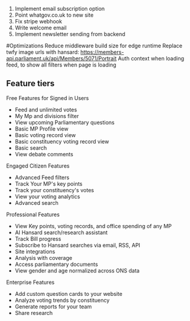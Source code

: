 1) Implement email subscription option
2) Point whatgov.co.uk to new site
3) Fix stripe webhook
4) Write welcome email
5) Implement newsletter sending from backend

#Optimizations
Reduce middleware build size for edge runtime
Replace twfy image urls with hansard: https://members-api.parliament.uk/api/Members/5071/Portrait
Auth context when loading feed, to show all filters when page is loading


## Feature tiers
Free Features for Signed in Users
- Feed and unlimited votes
- My Mp and divisions filter
- View upcoming Parliamentary questions
- Basic MP Profile view
- Basic voting record view
- Basic constituency voting record view
- Basic search
- View debate comments

Engaged Citizen Features
- Advanced Feed filters
- Track Your MP's key points
- Track your constituency's votes
- View your voting analytics
- Advanced search

Professional Features
- View Key points, voting records, and office spending of any MP
- AI Hansard search/research assistant
- Track Bill progress
- Subscribe to Hansard searches via email, RSS, API
- Site integrations
- Analysis with coverage
- Access parliamentary documents
- View gender and age normalized across ONS data

Enterprise Features
- Add custom question cards to your website
- Analyze voting trends by constituency
- Generate reports for your team
- Share research